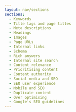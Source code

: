 ```yaml
---
layout: nav/sections
sections:
  - Keywords
  - Title tags and page titles
  - Meta descriptions
  - Headings
  - Images
  - Page URLs
  - Internal links
  - Schema
  - Rich answers
  - Internal site search
  - Content relevance
  - Prioritising content
  - Content authority
  - Social media and SEO
  - SEO user experience
  - Mobile and SEO
  - Duplicate content
  - Over optimising
  - Google's SEO guidelines
---
```

